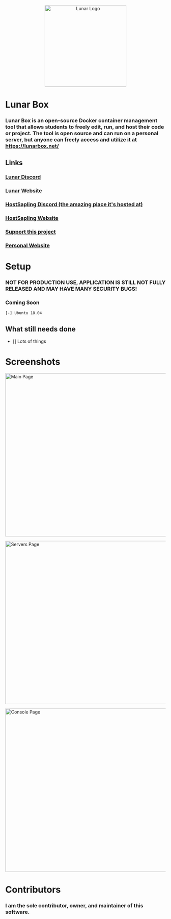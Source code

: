 <p align="center">
    <img width="256px" alt="Lunar Logo" src="https://cdn.discordapp.com/attachments/771419285092171878/771731802657521694/Untitled-1.png">
</p>

# Lunar Box
### Lunar Box is an open-source Docker container management tool that allows students to freely edit, run, and host their code or project. The tool is open source and can run on a personal server, but anyone can freely access and utilize it at https://lunarbox.net/


## Links
### [Lunar Discord](https://discord.gg/UCrwUaJ)
### [Lunar Website](https://lunarbox.net/)
### [HostSapling Discord (the amazing place it's hosted at)](https://discord.gg/tvPkE6G)
### [HostSapling Website](https://hostsapling.net/)
### [Support this project](https://paypal.me/infoupgraders/)
### [Personal Website](https://infoupgraders.com/)


# Setup
### **NOT FOR PRODUCTION USE, APPLICATION IS STILL NOT FULLY RELEASED AND MAY HAVE MANY SECURITY BUGS!**

### Coming Soon
```sh
[-] Ubuntu 18.04
```


## What still needs done
- [] Lots of things


# Screenshots
<p align="left">
    <img width="512px" alt="Main Page" src="https://cdn.discordapp.com/attachments/771419285092171878/773571831902240768/unknown.png">
</p>
<p align="left">
    <img width="512px" alt="Servers Page" src="https://cdn.discordapp.com/attachments/771419285092171878/773571964869935145/unknown.png">
</p>
<p align="left">
    <img width="512px" alt="Console Page" src="https://cdn.discordapp.com/attachments/771419285092171878/773572089465536512/unknown.png">
</p>


# Contributors
### I am the sole contributor, owner, and maintainer of this software.